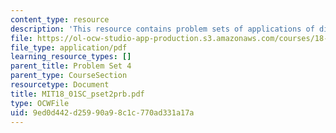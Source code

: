 ```yaml
---
content_type: resource
description: 'This resource contains problem sets of applications of differentiation. '
file: https://ol-ocw-studio-app-production.s3.amazonaws.com/courses/18-01sc-single-variable-calculus-fall-2010/9ed0d442d25990a98c1c770ad331a17a_MIT18_01SC_pset2prb.pdf
file_type: application/pdf
learning_resource_types: []
parent_title: Problem Set 4
parent_type: CourseSection
resourcetype: Document
title: MIT18_01SC_pset2prb.pdf
type: OCWFile
uid: 9ed0d442-d259-90a9-8c1c-770ad331a17a
---
```

